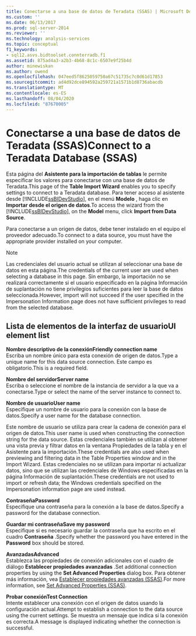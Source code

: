 ```yaml
---
title: Conectarse a una base de datos de Teradata (SSAS) | Microsoft Docs
ms.custom: ''
ms.date: 06/13/2017
ms.prod: sql-server-2014
ms.reviewer: ''
ms.technology: analysis-services
ms.topic: conceptual
f1_keywords:
- sql12.asvs.bidtoolset.connterradb.f1
ms.assetid: 875ad4a3-a2b3-4b68-8c1c-6507e9f25b4d
author: minewiskan
ms.author: owend
ms.openlocfilehash: 047eed5f8625059750a67c51735c7c0d61d17853
ms.sourcegitcommit: ad4d92dce894592a259721a1571b1d8736abacdb
ms.translationtype: MT
ms.contentlocale: es-ES
ms.lasthandoff: 08/04/2020
ms.locfileid: "87670005"
---
```

# <a name="connect-to-a-teradata-database-ssas"></a><span data-ttu-id="2a7ac-102">Conectarse a una base de datos de Teradata (SSAS)</span><span class="sxs-lookup"><span data-stu-id="2a7ac-102">Connect to a Teradata Database (SSAS)</span></span>
  <span data-ttu-id="2a7ac-103">Esta página del **Asistente para la importación de tablas** le permite especificar los valores para conectarse con una base de datos de Teradata.</span><span class="sxs-lookup"><span data-stu-id="2a7ac-103">This page of the **Table Import Wizard** enables you to specify settings to connect to a Teradata database.</span></span> <span data-ttu-id="2a7ac-104">Para tener acceso al asistente desde [!INCLUDE[ssBIDevStudio](../includes/ssbidevstudio-md.md)], en el menú **Modelo** , haga clic en **Importar desde el origen de datos**.</span><span class="sxs-lookup"><span data-stu-id="2a7ac-104">To access the wizard from the [!INCLUDE[ssBIDevStudio](../includes/ssbidevstudio-md.md)], on the **Model** menu, click **Import from Data Source**.</span></span>  
  
 <span data-ttu-id="2a7ac-105">Para conectarse a un origen de datos, debe tener instalado en el equipo el proveedor adecuado.</span><span class="sxs-lookup"><span data-stu-id="2a7ac-105">To connect to a data source, you must have the appropriate provider installed on your computer.</span></span>  
  
> [!NOTE]  
>  <span data-ttu-id="2a7ac-106">Las credenciales del usuario actual se utilizan al seleccionar una base de datos en esta página.</span><span class="sxs-lookup"><span data-stu-id="2a7ac-106">The credentials of the current user are used when selecting a database in this page.</span></span> <span data-ttu-id="2a7ac-107">Sin embargo, la importación no se realizará correctamente si el usuario especificado en la página Información de suplantación no tiene privilegios suficientes para leer la base de datos seleccionada.</span><span class="sxs-lookup"><span data-stu-id="2a7ac-107">However, import will not succeed if the user specified in the Impersonation Information page does not have sufficient privileges to read from the selected database.</span></span>  
  
## <a name="ui-element-list"></a><span data-ttu-id="2a7ac-108">Lista de elementos de la interfaz de usuario</span><span class="sxs-lookup"><span data-stu-id="2a7ac-108">UI element list</span></span>  
 <span data-ttu-id="2a7ac-109">**Nombre descriptivo de la conexión**</span><span class="sxs-lookup"><span data-stu-id="2a7ac-109">**Friendly connection name**</span></span>  
 <span data-ttu-id="2a7ac-110">Escriba un nombre único para esta conexión de origen de datos.</span><span class="sxs-lookup"><span data-stu-id="2a7ac-110">Type a unique name for this data source connection.</span></span> <span data-ttu-id="2a7ac-111">Este campo es obligatorio.</span><span class="sxs-lookup"><span data-stu-id="2a7ac-111">This is a required field.</span></span>  
  
 <span data-ttu-id="2a7ac-112">**Nombre del servidor**</span><span class="sxs-lookup"><span data-stu-id="2a7ac-112">**Server name**</span></span>  
 <span data-ttu-id="2a7ac-113">Escriba o seleccione el nombre de la instancia de servidor a la que va a conectarse.</span><span class="sxs-lookup"><span data-stu-id="2a7ac-113">Type or select the name of the server instance to connect to.</span></span>  
  
 <span data-ttu-id="2a7ac-114">**Nombre de usuario**</span><span class="sxs-lookup"><span data-stu-id="2a7ac-114">**User name**</span></span>  
 <span data-ttu-id="2a7ac-115">Especifique un nombre de usuario para la conexión con la base de datos.</span><span class="sxs-lookup"><span data-stu-id="2a7ac-115">Specify a user name for the database connection.</span></span>  
  
 <span data-ttu-id="2a7ac-116">Este nombre de usuario se utiliza para crear la cadena de conexión para el origen de datos.</span><span class="sxs-lookup"><span data-stu-id="2a7ac-116">This user name is used when constructing the connection string for the data source.</span></span> <span data-ttu-id="2a7ac-117">Estas credenciales también se utilizan al obtener una vista previa y filtrar datos en la ventana Propiedades de la tabla y en el Asistente para la importación.</span><span class="sxs-lookup"><span data-stu-id="2a7ac-117">These credentials are also used when previewing and filtering data in the Table Properties window and in the Import Wizard.</span></span> <span data-ttu-id="2a7ac-118">Estas credenciales no se utilizan para importar ni actualizar datos, sino que se utilizan las credenciales de Windows especificadas en la página Información de suplantación.</span><span class="sxs-lookup"><span data-stu-id="2a7ac-118">These credentials are not used to import or refresh data; the Windows credentials specified on the Impersonation information page are used instead.</span></span>  
  
 <span data-ttu-id="2a7ac-119">**Contraseña**</span><span class="sxs-lookup"><span data-stu-id="2a7ac-119">**Password**</span></span>  
 <span data-ttu-id="2a7ac-120">Especifique una contraseña para la conexión a la base de datos.</span><span class="sxs-lookup"><span data-stu-id="2a7ac-120">Specify a password for the database connection.</span></span>  
  
 <span data-ttu-id="2a7ac-121">**Guardar mi contraseña**</span><span class="sxs-lookup"><span data-stu-id="2a7ac-121">**Save my password**</span></span>  
 <span data-ttu-id="2a7ac-122">Especifique si es necesario guardar la contraseña que ha escrito en el cuadro **Contraseña** .</span><span class="sxs-lookup"><span data-stu-id="2a7ac-122">Specify whether the password you have entered in the **Password** box should be stored.</span></span>  
  
 <span data-ttu-id="2a7ac-123">**Avanzadas**</span><span class="sxs-lookup"><span data-stu-id="2a7ac-123">**Advanced**</span></span>  
 <span data-ttu-id="2a7ac-124">Establezca las propiedades de conexión adicionales con el cuadro de diálogo **Establecer propiedades avanzadas** .</span><span class="sxs-lookup"><span data-stu-id="2a7ac-124">Set additional connection properties by using the **Set Advanced Properties** dialog box.</span></span> <span data-ttu-id="2a7ac-125">Para obtener más información, vea [Establecer propiedades avanzadas &#40;SSAS&#41;](set-advanced-properties-ssas.md).</span><span class="sxs-lookup"><span data-stu-id="2a7ac-125">For more information, see [Set Advanced Properties &#40;SSAS&#41;](set-advanced-properties-ssas.md).</span></span>  
  
 <span data-ttu-id="2a7ac-126">**Probar conexión**</span><span class="sxs-lookup"><span data-stu-id="2a7ac-126">**Test Connection**</span></span>  
 <span data-ttu-id="2a7ac-127">Intente establecer una conexión con el origen de datos usando la configuración actual.</span><span class="sxs-lookup"><span data-stu-id="2a7ac-127">Attempt to establish a connection to the data source using the current settings.</span></span> <span data-ttu-id="2a7ac-128">Se muestra un mensaje que indica si la conexión es correcta.</span><span class="sxs-lookup"><span data-stu-id="2a7ac-128">A message is displayed indicating whether the connection is successful.</span></span>  
  
  
